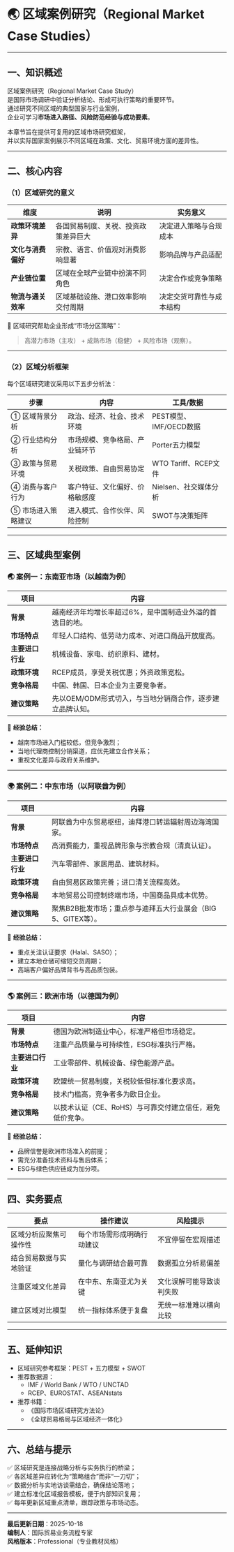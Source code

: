 # 🌏 区域案例研究（Regional Market Case Studies）

---

## 一、知识概述

区域案例研究（Regional Market Case Study）  
是国际市场调研中验证分析结论、形成可执行策略的重要环节。  
通过研究不同区域的典型国家与行业案例，  
企业可学习**市场进入路径、风险防范经验与成功要素**。

本章节旨在提供可复用的区域市场研究框架，  
并以实际国家案例展示不同区域在政策、文化、贸易环境方面的差异性。

---

## 二、核心内容

### （1）区域研究的意义

| 维度 | 说明 | 实务意义 |
|------|------|-----------|
| **政策环境差异** | 各国贸易制度、关税、投资政策差异巨大 | 决定进入策略与合规成本 |
| **文化与消费偏好** | 宗教、语言、价值观对消费影响显著 | 影响品牌与产品适配 |
| **产业链位置** | 区域在全球产业链中扮演不同角色 | 决定合作或竞争策略 |
| **物流与通关效率** | 区域基础设施、港口效率影响交付周期 | 决定交货可靠性与成本结构 |

🔹 区域研究帮助企业形成“市场分区策略”：  
> 高潜力市场（主攻） + 成熟市场（稳健） + 风险市场（观察）。

---

### （2）区域分析框架

每个区域研究建议采用以下五步分析法：

| 步骤 | 内容 | 工具/数据 |
|------|------|------------|
| ① 区域背景分析 | 政治、经济、社会、技术环境 | PEST模型、IMF/OECD数据 |
| ② 行业结构分析 | 市场规模、竞争格局、产业链环节 | Porter五力模型 |
| ③ 政策与贸易环境 | 关税政策、自由贸易协定 | WTO Tariff、RCEP文件 |
| ④ 消费与客户行为 | 客户特征、文化偏好、价格敏感度 | Nielsen、社交媒体分析 |
| ⑤ 市场进入策略建议 | 进入模式、合作伙伴、风险控制 | SWOT与决策矩阵 |

---

## 三、区域典型案例

### 🌏 案例一：东南亚市场（以越南为例）

| 项目 | 内容 |
|------|------|
| **背景** | 越南经济年均增长率超过6%，是中国制造业外溢的首选目的地。 |
| **市场特点** | 年轻人口结构、低劳动力成本、对进口商品开放度高。 |
| **主要进口行业** | 机械设备、家电、纺织原料、建材。 |
| **政策环境** | RCEP成员，享受关税优惠；外资政策宽松。 |
| **竞争格局** | 中国、韩国、日本企业为主要竞争者。 |
| **建议策略** | 先以OEM/ODM形式切入，与当地分销商合作，逐步建立品牌认知。 |

🔹 **经验总结：**
- 越南市场进入门槛较低，但竞争激烈；
- 当地代理商控制分销渠道，应优先建立合作关系；
- 重视文化差异与政府关系维护。

---

### 🌍 案例二：中东市场（以阿联酋为例）

| 项目 | 内容 |
|------|------|
| **背景** | 阿联酋为中东贸易枢纽，迪拜港口转运辐射周边海湾国家。 |
| **市场特点** | 高消费能力，重视品牌形象与宗教合规（清真认证）。 |
| **主要进口行业** | 汽车零部件、家居用品、建筑材料。 |
| **政策环境** | 自由贸易区政策完善；进口清关流程高效。 |
| **竞争格局** | 本地贸易公司控制终端市场，中国商品具成本优势。 |
| **建议策略** | 聚焦B2B批发市场；重点参与迪拜五大行业展会（BIG 5、GITEX等）。 |

🔹 **经验总结：**
- 重点关注认证要求（Halal、SASO）；
- 建立本地仓储可缩短交货周期；
- 高端客户偏好品牌背书与高品质包装。

---

### 🌎 案例三：欧洲市场（以德国为例）

| 项目 | 内容 |
|------|------|
| **背景** | 德国为欧洲制造业中心，标准严格但市场稳定。 |
| **市场特点** | 注重产品质量与可持续性，ESG标准执行严格。 |
| **主要进口行业** | 工业零部件、机械设备、绿色能源产品。 |
| **政策环境** | 欧盟统一贸易制度，关税较低但标准化要求高。 |
| **竞争格局** | 技术门槛高，竞争者多为欧日企业。 |
| **建议策略** | 以技术认证（CE、RoHS）与可靠交付建立信任，避免低价竞争。 |

🔹 **经验总结：**
- 品牌信誉是欧洲市场准入的前提；
- 需充分准备技术资料与售后体系；
- ESG与绿色供应链成为加分项。

---

## 四、实务要点

| 要点 | 操作建议 | 风险提示 |
|------|------------|-----------|
| 区域分析应聚焦可操作性 | 每个市场需形成明确行动建议 | 不宜停留在宏观描述 |
| 结合贸易数据与实地验证 | 量化与调研结合最可靠 | 数据孤立分析易偏差 |
| 注重区域文化差异 | 在中东、东南亚尤为关键 | 文化误解可能导致谈判失败 |
| 建立区域对比模型 | 统一指标体系便于复盘 | 无统一标准难以横向比较 |

---

## 五、延伸知识

- 区域研究参考框架：PEST + 五力模型 + SWOT
- 推荐数据源：
  - IMF / World Bank / WTO / UNCTAD
  - RCEP、EUROSTAT、ASEANstats
- 推荐书籍：
  - 《国际市场区域研究方法论》
  - 《全球贸易格局与区域经济一体化》

---

## 六、总结与提示

✅ 区域研究是连接战略分析与实务执行的桥梁；  
✅ 各区域差异应转化为“策略组合”而非“一刀切”；  
✅ 数据分析与实地访谈需结合，确保结论落地；  
✅ 建立标准化区域报告模板，便于内部知识复用；  
✅ 每年更新区域重点清单，跟踪政策与市场动态。

---

**最后更新日期**：2025-10-18  
**编制人**：国际贸易业务流程专家  
**风格版本**：Professional（专业教材风格）
